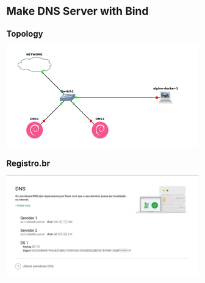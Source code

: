 # Make DNS Server with Bind

## Topology
![topology](/pictures/topology.png)
## Registro.br
![topology](/pictures/registrobr.png)